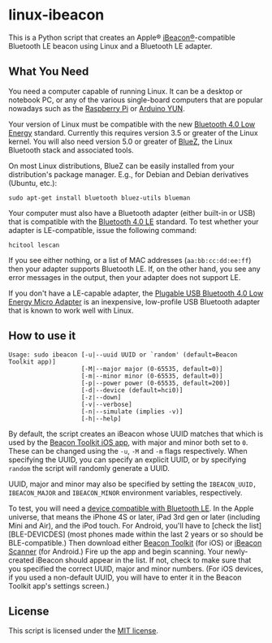 linux-ibeacon
=============

This is a Python script that creates an Apple® [iBeacon®][IBEACON]-compatible Bluetooth LE
beacon using Linux and a Bluetooth LE adapter.

What You Need
-------------

You need a computer capable of running Linux.  It can be a desktop or notebook PC, or any
of the various single-board computers that are popular nowadays such as the [Raspberry Pi][PI]
or [Arduino YUN][YUN].

Your version of Linux must be compatible with the new [Bluetooth 4.0 Low Energy][BLE] standard.
Currently this requires version 3.5 or greater of the Linux kernel.  You will
also need version 5.0 or greater of [BlueZ][BLUEZ], the Linux Bluetooth stack and associated
tools.

On most Linux distributions, BlueZ can be easily installed from your distribution's package
manager.  E.g., for Debian and Debian derivatives (Ubuntu, etc.):

`sudo apt-get install bluetooth bluez-utils blueman`

Your computer must also have a Bluetooth adapter (either built-in or USB) that is compatible with
the [Bluetooth 4.0 LE][BLE] standard.  To test whether your adapter is LE-compatible, issue the
following command:

`hcitool lescan`

If you see either nothing, or a list of MAC addresses (`aa:bb:cc:dd:ee:ff`) then your adapter
supports Bluetooth LE.  If, on the other hand, you see any error messages in the output, then
your adapter does not support LE.

If you don't have a LE-capable adapter, the [Plugable USB Bluetooth 4.0 Low Energy Micro Adapter][USB-BT-LE]
is an inexpensive, low-profile USB Bluetooth adapter that is known to work well with Linux.

How to use it
-------------

    Usage: sudo ibeacon [-u|--uuid UUID or `random' (default=Beacon Toolkit app)]
                        [-M|--major major (0-65535, default=0)]
                        [-m|--minor minor (0-65535, default=0)]
                        [-p|--power power (0-65535, default=200)]
                        [-d|--device (default=hci0)]
                        [-z|--down]
                        [-v|--verbose]
                        [-n|--simulate (implies -v)]
                        [-h|--help]

By default, the script creates an iBeacon whose UUID matches that which is used by the [Beacon Toolkit iOS app][BEACON-APP-IOS],
with major and minor both set to `0`.  These can be changed using the `-u`, `-M` and `-m` flags respectively.  When specifying
the UUID, you can specify an explicit UUID, or by specifying `random` the script will randomly generate a UUID.

UUID, major and minor may also be specified by setting the `IBEACON_UUID,` `IBEACON_MAJOR` and `IBEACON_MINOR` environment
variables, respectively.

To test, you will need a [device compatible with Bluetooth LE][BLE-DEVICES].  In the Apple universe, that means the iPhone 4S
or later, iPad 3rd gen or later (including Mini and Air), and the iPod touch.  For Android, you'll have to
[check the list][BLE-DEVICDES] (most phones made within the last 2 years or so should be BLE-compatible.)  Then download
either [Beacon Toolkit][BEACON-APP-IOS] (for iOS) or [iBeacon Scanner][BEACON-APP-ANDROID] (for Android.)  Fire up the app
and begin scanning.  Your newly-created iBeacon should appear in the list.  If not, check to make sure that you
specified the correct UUID, major and minor numbers.  (For iOS devices, if you used a non-default UUID, you will have to
enter it in the Beacon Toolkit app's settings screen.)

License
-------

This script is licensed under the [MIT license][MITLICENSE].

[IBEACON]: https://developer.apple.com/ibeacon/ "iBeacon info page"
[PI]: http://www.amazon.com/dp/B00LPESRUK/?tag=otakunocast-20 "Raspberry Pi"
[YUN]: http://www.amazon.com/dp/B00F6YJK3S/?tag=otakunocast-20 "Arduino YUN"
[BLE]: http://en.wikipedia.org/wiki/Bluetooth_low_energy "Bluetooth LE"
[USB-BT-LE]: http://www.amazon.com/dp/B009ZIILLI/?tag=otakunocast-20 "Plugable USB Bluetooth 4.0 Low Energy Micro Adapter"
[BLUEZ]: http://www.bluez.org "BlueZ - Linux Bluetooth stack"
[MITLICENSE]: http://opensource.org/licenses/MIT "MIT License"
[BLE-DEVICES]: http://www.bluetooth.com/Pages/Bluetooth-Smart-Devices-List.aspx "Bluetooth LE compatible devices"
[BEACON-APP-IOS]: https://itunes.apple.com/us/app/beacon-toolkit/id728479775?mt=8 "Beacon Toolkit iOS App"
[BEACON-APP-ANDROID]: https://play.google.com/store/apps/details?id=kr.co.ixsoft.ibeacon.scanner&hl=en "iBeacon Scanner Android App"